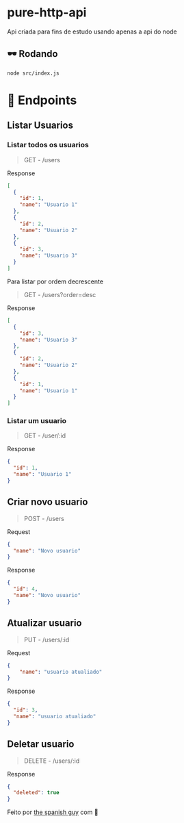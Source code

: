 # pure-http-api

Api criada para fins de estudo usando apenas a api do node

## :dark_sunglasses: Rodando
```shell
node src/index.js
```

# :memo: Endpoints
## Listar Usuarios

### Listar todos os usuarios
> GET - /users

Response
```json
[
  {
    "id": 1,
    "name": "Usuario 1"
  },
  {
    "id": 2,
    "name": "Usuario 2"
  },
  {
    "id": 3,
    "name": "Usuario 3"
  }
]
```

Para listar por ordem decrescente
> GET - /users?order=desc

Response
```json
[
  {
    "id": 3,
    "name": "Usuario 3"
  },
  {
    "id": 2,
    "name": "Usuario 2"
  },
  {
    "id": 1,
    "name": "Usuario 1"
  }
]
```

### Listar um usuario
> GET - /user/:id

Response
```json
{
  "id": 1,
  "name": "Usuario 1"
}
```

## Criar novo usuario
> POST - /users

Request
```json
{
  "name": "Novo usuario"
}
```

Response
```json
{
  "id": 4,
  "name": "Novo usuario"
}
```

## Atualizar usuario
> PUT - /users/:id

Request
```json
{
	"name": "usuario atualiado"
}
```

Response
```json
{
  "id": 3,
  "name": "usuario atualiado"
}
```

## Deletar usuario
> DELETE - /users/:id

Response
```json
{
  "deleted": true
}
```

Feito por [the spanish guy](https://github.com/the-spanish-guy) com :purple_heart: